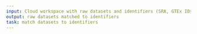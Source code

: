 ```yaml
---
input: Cloud workspace with raw datasets and identifiers (SRA, GTEx IDs, etc)
output: raw datasets matched to identifiers
task: match datasets to identifiers
---
```

